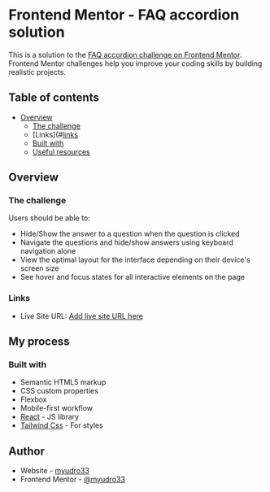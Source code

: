 # Frontend Mentor - FAQ accordion solution

This is a solution to the [FAQ accordion challenge on Frontend Mentor](https://www.frontendmentor.io/challenges/faq-accordion-wyfFdeBwBz). Frontend Mentor challenges help you improve your coding skills by building realistic projects. 

## Table of contents

- [Overview](#overview)
  - [The challenge](#)
  - [Links](#[links](https://www.frontendmentor.io/challenges/faq-accordion-wyfFdeBwBz)
  - [Built with](#Reactjs)
  - [Useful resources](#TailwindCSS)


## Overview

### The challenge

Users should be able to:

- Hide/Show the answer to a question when the question is clicked
- Navigate the questions and hide/show answers using keyboard navigation alone
- View the optimal layout for the interface depending on their device's screen size
- See hover and focus states for all interactive elements on the page




### Links

- Live Site URL: [Add live site URL here](https://myudro33-faq-accordion.netlify.app/)

## My process

### Built with

- Semantic HTML5 markup
- CSS custom properties
- Flexbox
- Mobile-first workflow
- [React](https://reactjs.org/) - JS library
- [Tailwind Css](https://tailwindcss.com/) - For styles



## Author

- Website - [myudro33](https://myudro33-faq-accordion.netlify.app/)
- Frontend Mentor - [@myudro33](https://www.frontendmentor.io/profile/Myudro33)



